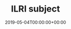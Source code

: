 ---
title: 'ILRI subject'
field: 'cg.subject.ilri'
slug: 'cg-subject-ilri'
description: 'ILRI subject'
required: False
vocabulary: 'cg-subject-ilri.txt'
date: '2019-05-04T00:00:00+00:00'
---